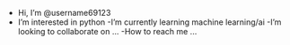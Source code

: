 - Hi, I’m @username69123
- I’m interested in python
-I’m currently learning machine learning/ai
-I’m looking to collaborate on ...
-How to reach me ...

<!---
username69123/username69123 is a ✨ special ✨ repository because its `README.md` (this file) appears on your GitHub profile.
You can click the Preview link to take a look at your changes.
--->
